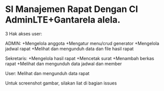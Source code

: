 # SI Manajemen Rapat Dengan CI AdminLTE+Gantarela alela.
3 Hak akses user:

ADMIN:
+Mengelola anggota
+Mengatur menu/crud generator
+Mengelola jadwal rapat
+Melihat dan mengunduh data dan file hasil rapat

 Sekretaris:
 +Mengelola hasil rapat
 +Mencetak surat
 +Menambah berkas rapat
 +Melihat dan mengunduh data jadwal dan member

 User:
 Melihat dan mengunduh data rapat

Untuk screenshot gambar, silakan liat di bagian issues
